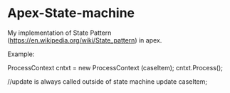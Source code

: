 # Apex-State-machine

My implementation of State Pattern (https://en.wikipedia.org/wiki/State_pattern) in apex.

Example:

ProcessContext  cntxt = new ProcessContext (caseItem);
cntxt.Process();

//update is always called outside of state machine
update caseItem;


